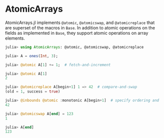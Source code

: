 # AtomicArrays

AtomicArrays.jl implements `@atomic`, `@atomicswap`, and `@atomicreplace` that
are superset of the macros in `Base`.  In addition to atomic operations on the
fields as implemented in `Base`, they support atomic operations on array
elements.

```julia
julia> using AtomicArrays: @atomic, @atomicswap, @atomicreplace

julia> A = ones(Int, 3);

julia> @atomic A[1] += 1;  # fetch-and-increment

julia> @atomic A[1]
2

julia> @atomicreplace A[begin+1] 1 => 42  # compare-and-swap
(old = 1, success = true)

julia> @inbounds @atomic :monotonic A[begin+1]  # specify ordering and skip bound check
42

julia> @atomicswap A[end] = 123
1

julia> A[end]
123
```
